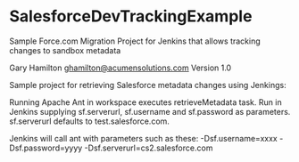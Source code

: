 # SalesforceDevTrackingExample
Sample Force.com Migration Project for Jenkins that allows tracking changes to sandbox metadata

Gary Hamilton <ghamilton@acumensolutions.com>
Version 1.0

Sample project for retrieving Salesforce metadata changes using Jenkings:

Running Apache Ant in workspace executes retrieveMetadata task.
Run in Jenkins supplying sf.serverurl, sf.username and sf.password as parameters. sf.serverurl defaults to test.salesforce.com.

Jenkins will call ant with parameters such as these: -Dsf.username=xxxx -Dsf.password=yyyy -Dsf.serverurl=cs2.salesforce.com


